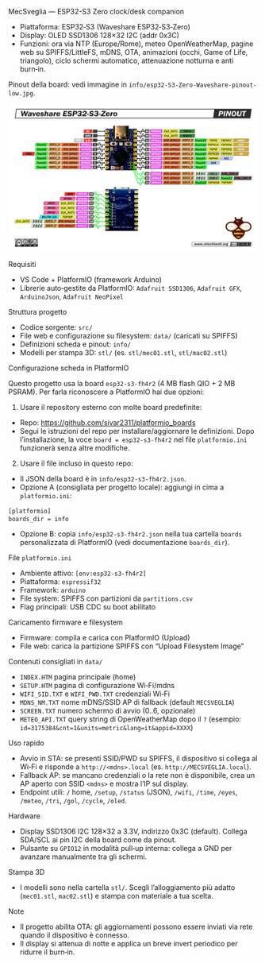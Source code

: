 MecSveglia — ESP32-S3 Zero clock/desk companion

- Piattaforma: ESP32‑S3 (Waveshare ESP32‑S3‑Zero)
- Display: OLED SSD1306 128×32 I2C (addr 0x3C)
- Funzioni: ora via NTP (Europe/Rome), meteo OpenWeatherMap, pagine web su SPIFFS/LittleFS, mDNS, OTA, animazioni (occhi, Game of Life, triangolo), ciclo schermi automatico, attenuazione notturna e anti burn‑in.

Pinout della board: vedi immagine in `info/esp32-S3-Zero-Waveshare-pinout-low.jpg`.

![Pinout Waveshare ESP32‑S3‑Zero](info/esp32-S3-Zero-Waveshare-pinout-low.jpg)

Requisiti

- VS Code + PlatformIO (framework Arduino)
- Librerie auto‑gestite da PlatformIO: `Adafruit SSD1306`, `Adafruit GFX`, `ArduinoJson`, `Adafruit NeoPixel`

Struttura progetto

- Codice sorgente: `src/`
- File web e configurazione su filesystem: `data/` (caricati su SPIFFS)
- Definizioni scheda e pinout: `info/`
- Modelli per stampa 3D: `stl/` (es. `stl/mec01.stl`, `stl/mac02.stl`)

Configurazione scheda in PlatformIO

Questo progetto usa la board `esp32-s3-fh4r2` (4 MB flash QIO + 2 MB PSRAM). Per farla riconoscere a PlatformIO hai due opzioni:

1) Usare il repository esterno con molte board predefinite:
- Repo: https://github.com/sivar2311/platformio_boards
- Segui le istruzioni del repo per installare/aggiornare le definizioni. Dopo l’installazione, la voce `board = esp32-s3-fh4r2` nel file `platformio.ini` funzionerà senza altre modifiche.

2) Usare il file incluso in questo repo:
- Il JSON della board è in `info/esp32-s3-fh4r2.json`.
- Opzione A (consigliata per progetto locale): aggiungi in cima a `platformio.ini`:

```
[platformio]
boards_dir = info
```

- Opzione B: copia `info/esp32-s3-fh4r2.json` nella tua cartella `boards` personalizzata di PlatformIO (vedi documentazione `boards_dir`).

File `platformio.ini`

- Ambiente attivo: `[env:esp32-s3-fh4r2]`
- Piattaforma: `espressif32`
- Framework: `arduino`
- File system: SPIFFS con partizioni da `partitions.csv`
- Flag principali: USB CDC su boot abilitato

Caricamento firmware e filesystem

- Firmware: compila e carica con PlatformIO (Upload)
- File web: carica la partizione SPIFFS con “Upload Filesystem Image”

Contenuti consigliati in `data/`

- `INDEX.HTM` pagina principale (home)
- `SETUP.HTM` pagina di configurazione Wi‑Fi/mdns
- `WIFI_SID.TXT` e `WIFI_PWD.TXT` credenziali Wi‑Fi
- `MDNS_NM.TXT` nome mDNS/SSID AP di fallback (default `MECSVEGLIA`)
- `SCREEN.TXT` numero schermo di avvio (0..6, opzionale)
- `METEO_API.TXT` query string di OpenWeatherMap dopo il `?` (esempio: `id=3175384&cnt=1&units=metric&lang=it&appid=XXXX`)

Uso rapido

- Avvio in STA: se presenti SSID/PWD su SPIFFS, il dispositivo si collega al Wi‑Fi e risponde a `http://<mdns>.local` (es. `http://MECSVEGLIA.local`).
- Fallback AP: se mancano credenziali o la rete non è disponibile, crea un AP aperto con SSID `<mdns>` e mostra l’IP sul display.
- Endpoint utili: `/` home, `/setup`, `/status` (JSON), `/wifi`, `/time`, `/eyes`, `/meteo`, `/tri`, `/gol`, `/cycle`, `/oled`.

Hardware

- Display SSD1306 I2C 128×32 a 3.3V, indirizzo 0x3C (default). Collega SDA/SCL ai pin I2C della board come da pinout.
- Pulsante su `GPIO12` in modalità pull‑up interna: collega a GND per avanzare manualmente tra gli schermi.

Stampa 3D

- I modelli sono nella cartella `stl/`. Scegli l’alloggiamento più adatto (`mec01.stl`, `mac02.stl`) e stampa con materiale a tua scelta.

Note

- Il progetto abilita OTA: gli aggiornamenti possono essere inviati via rete quando il dispositivo è connesso.
- Il display si attenua di notte e applica un breve invert periodico per ridurre il burn‑in.

